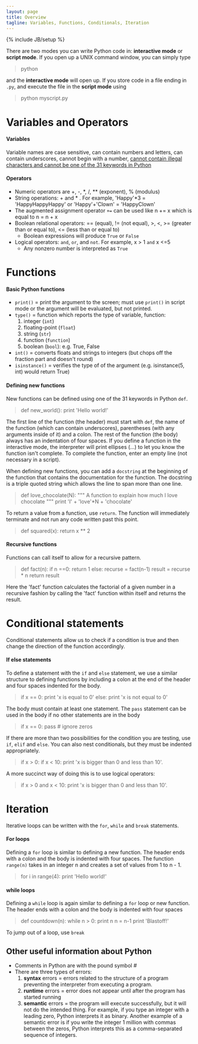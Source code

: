 ```yaml
---
layout: page
title: Overview
tagline: Variables, Functions, Conditionals, Iteration
---
```

{% include JB/setup %}


There are two modes you can write Python code in: **interactive mode** or **script mode**.  If you open up a UNIX command window, you can simply type 

>	python

and the **interactive mode** will open up.  If you store code in a file ending in `.py`, and execute the file in the **script mode** using 

>	python myscript.py


# Variables and Operators

#### Variables
Variable names are case sensitive, can contain numbers and letters, can contain underscores, cannot begin with a number, [cannot contain illegal characters and cannot be one of the 31 keywords in Python](http://en.wikibooks.org/wiki/Think_Python/Variables,_expressions_and_statements#Variable_names_and_keywords)

#### Operators
* Numeric operators are +, -, *, /, ** (exponent), $\%$ (modulus)
* String operations: + and * . For example, 'Happy'*3 = 'HappyHappyHappy' or 'Happy'+'Clown' = 'HappyClown'
* The augmented assignment operator `+=` can be used like n += x which is equal to n = n + x 
* Boolean relational operators: == (equal), != (not equal), >, <, >= (greater than or equal to), <= (less than or equal to)
	* Boolean expressions will produce `True` or `False`
* Logical operators: `and`, `or`, and `not`. For example, x > 1 `and` x <=5
	* Any nonzero number is interpreted as `True` 



# Functions

#### Basic Python functions
* `print()` = print the argument to the screen; must use `print()` in script mode or the argument will be evaluated, but not printed. 
* `type()` = function which reports the type of variable, function: 
	1. integer (`int`) 
	2. floating-point (`float`)
	3. string (`str`)
	4. function (`function`)
	5. boolean (`bool`): e.g. True, False
* `int()` = converts floats and strings to integers (but chops off the fraction part and doesn't round)
* `isinstance()` = verifies the type of of the argument (e.g. isinstance(5, int) would return True)

#### Defining new functions
New functions can be defined using one of the 31 keywords in Python `def`.  

>	def new_world(): 
> 	    print 'Hello world!'

The first line of the function (the header) must start with `def`, the name of the function (which can contain underscores), parentheses (with any arguments inside of it) and a colon.  The rest of the function (the body) always has an indentation of four spaces.  If you define a function in the interactive mode, the interpreter will print ellipses (...) to let you know the function isn't complete. To complete the function, enter an empty line (not necessary in a script).  

When defining new functions, you can add a `docstring` at the beginning of the function that contains the documentation for the function. The docstring is a triple quoted string which allows the line to span more than one line. 

>	def love_chocolate(N):
>	    """ A function to explain how much I love 
>	    chocolate """
>	    print 'I' + 'love'*N + 'chocolate'

To return a value from a function, use `return`. The function will immediately terminate and not run any code written past this point.  

>	def squared(x):
>	    return x ** 2


#### Recursive functions
Functions can call itself to allow for a recursive pattern. 

>	def fact(n): 
>	    if n ==0: 
>	        return 1
>	    else: 
>	        recurse = fact(n-1)
>	        result = recurse * n
>	        return result

Here the 'fact' function calculates the factorial of a given number in a recursive fashion by calling the 'fact' function within itself and returns the result. 


# Conditional statements
Conditional statements allow us to check if a condition is true and then change the direction of the function accordingly. 

#### If else statements
To define a statement with the `if` and `else` statement, we use a similar structure to defining functions by including a colon at the end of the header and four spaces indented for the body.  

>	if x == 0: 
>	    print 'x is equal to 0'
>	else: 
>	    print 'x is not equal to 0'

The body must contain at least one statement. The `pass` statement can be used in the body if no other statements are in the body

>	if x == 0: 
>	    pass		# ignore zeros

If there are more than two possibilities for the condition you are testing, use `if`, `elif` and `else`. You can also nest conditionals, but they must be indented appropriately. 

>	if x > 0: 
>	    if x < 10: 
>	        print 'x is bigger than 0 and less than 10'. 

A more succinct way of doing this is to use logical operators: 

>	if x > 0 and x < 10: 
>	    print 'x is bigger than 0 and less than 10'. 
	 

# Iteration 
Iterative loops can be written with the `for`, `while` and `break` statements. 

#### For loops
Defining a `for` loop is similar to defining a new function. The header ends with a colon and the body is indented with four spaces. The function `range(n)` takes in an integer n and creates a set of values from 1 to n - 1. 

> 	for i in range(4):
>	    print 'Hello world!'


#### while loops
Defining a `while` loop is again similar to defining a `for` loop or new function. The header ends with a colon and the body is indented with four spaces

>	def countdown(n):
>	    while n > 0:
>	        print n
>	        n = n-1
>	     print 'Blastoff!'

To jump out of a loop, use `break`


## Other useful information about Python
* Comments in Python are with the pound symbol #
* There are three types of errors: 
	1. **syntax** errors = errors related to the structure of a program preventing the interpreter from executing a program. 
	2. **runtime** errors = error does not appear until after the program has started running
	3. **semantic** errors = the program will execute successfully, but it will not do the intended thing. For example, if you type an integer with a leading zero, Python interprets it as binary.  Another example of a semantic error is if you write the integer 1 million with commas between the zeros, Python interprets this as a comma-separated sequence of integers. 



